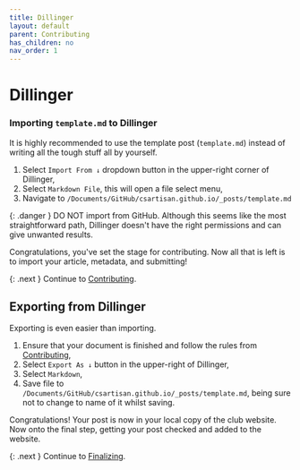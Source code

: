 ```yaml
---
title: Dillinger
layout: default
parent: Contributing
has_children: no
nav_order: 1
---
```


# Dillinger

### Importing `template.md` to Dillinger

It is highly recommended to use the template post (`template.md`) instead of writing all the tough stuff all by yourself.

1. Select `Import From ↓` dropdown button in the upper-right corner of Dillinger,
2. Select `Markdown File`, this will open a file select menu,
3. Navigate to `/Documents/GitHub/csartisan.github.io/_posts/template.md`

{: .danger }
DO NOT import from GitHub. Although this seems like the most straightforward path, Dillinger doesn't have the right permissions and can give unwanted results.

Congratulations, you've set the stage for contributing. Now all that is left is to import your article, metadata, and submitting!

{: .next }
Continue to [Contributing](/docs/contributing/dillinger).

## Exporting from Dillinger

Exporting is even easier than importing. 

1. Ensure that your document is finished and follow the rules from [Contributing](/docs/contributing/),
2. Select `Export As ↓` button in the upper-right of Dillinger,
3. Select `Markdown`,
4. Save file to `/Documents/GitHub/csartisan.github.io/_posts/template.md`, being sure not to change to name of it whilst saving.

Congratulations! Your post is now in your local copy of the club website. Now onto the final step, getting your post checked and added to the website.

{: .next }
Continue to [Finalizing](/docs/contributing/finalizing).